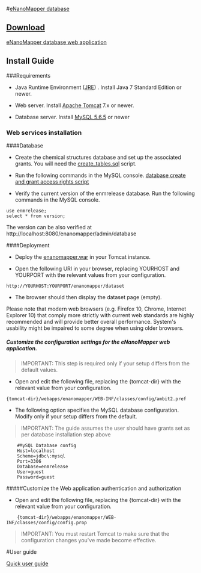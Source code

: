 #[eNanoMapper database](./enanomapper.html) 

## [Download](https://sourceforge.net/projects/ambit/files/Ambit2/AMBIT%20REST%20web%20services/custom%20releases/enanomapper)
 
[eNanoMapper database web application](https://sourceforge.net/projects/ambit/files/Ambit2/AMBIT%20REST%20web%20services/custom%20releases/enanomapper)

## Install Guide 

###Requirements

* Java Runtime Environment ([JRE](http://www.oracle.com/technetwork/java/javase/downloads/jre8-downloads-2133155.html)) . Install Java 7 Standard Edition or newer.

* Web server. Install [Apache Tomcat](http://tomcat.apache.org/download-70.cgi) 7.x or newer.

* Database server. Install [MySQL 5.6.5](https://dev.mysql.com/doc/relnotes/mysql/5.6/en/) or newer

### Web services installation

####Database

- Create the chemical structures database and set up the associated grants. You will need the [create_tables.sql](https://svn.code.sf.net/p/ambit/code/branches/ambit-3.0.0-SNAPSHOT/ambit2-db/src/main/resources/ambit2/db/sql/create_tables.sql) script.

- Run the following commands in the MySQL console.  [database create and grant access rights script](txt/enmgrants.sql)

- Verify the current version of the enmrelease database. Run the following commands in the MySQL console.  

````
use enmrelease;
select * from version;
````

The version can be also verified at http://localhost:8080/enanomapper/admin/database

####Deployment

- Deploy the [enanomapper.war](https://sourceforge.net/projects/ambit/files/Ambit2/AMBIT%20REST%20web%20services/custom%20releases/enanomapper) in your Tomcat instance.

- Open the following URI in your browser, replacing YOURHOST and YOURPORT with the relevant values from your configuration.

````
http://YOURHOST:YOURPORT/enanomapper/dataset
````

- The browser should then display the dataset page (empty).
	
Please note that modern web browsers (e.g. Firefox 10, Chrome, Internet Explorer 10) that comply more strictly with current web standards are highly recommended and will provide better overall performance. System's usability might be impaired to some degree when using older browsers.

##### Customize the configuration settings for the eNanoMapper web application.

>IMPORTANT: This step is required only if your setup differs from the default values.

- Open and edit the following file, replacing the {tomcat-dir} with the relevant value from your configuration.

````
{tomcat-dir}/webapps/enanomapper/WEB-INF/classes/config/ambit2.pref
````

- The following option specifies the MySQL database configuration. Modify only if your setup differs from the default.

>IMPORTANT: The guide assumes the user should have grants set as per database installation step above

````
	#MySQL Database config
	Host=localhost
	Scheme=jdbc\:mysql
	Port=3306
	Database=enmrelease
	User=guest
	Password=guest
````

#####Customize the Web application authentication and authorization

- Open and edit the following file, replacing the {tomcat-dir} with the relevant value from your configuration.

````
	{tomcat-dir}/webapps/enanomapper/WEB-INF/classes/config/config.prop
````	

>IMPORTANT: You must restart Tomcat to make sure that the configuration	changes you've made become effective.

#User guide

[Quick user guide](./enanomapper_usage.html)	 